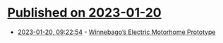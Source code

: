# [Published on 2023-01-20](index.md)

* [2023-01-20, 09:22:54](https://news.ycombinator.com/item?id=34450711) - [Winnebago’s Electric Motorhome Prototype](https://arstechnica.com/cars/2023/01/this-is-winnebagos-e-transit-based-electric-rv-prototype/)
